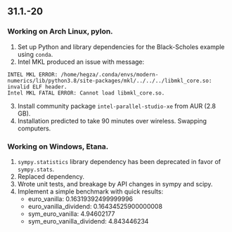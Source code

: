 ## 31.1.-20
### Working on Arch Linux, pylon.
1. Set up Python and library dependencies for the Black-Scholes example using `conda`.
2. Intel MKL produced an issue with message:
```
INTEL MKL ERROR: /home/hegza/.conda/envs/modern-numerics/lib/python3.8/site-packages/mkl/../../../libmkl_core.so: invalid ELF header.
Intel MKL FATAL ERROR: Cannot load libmkl_core.so.
```
3. Install community package `intel-parallel-studio-xe` from AUR (2.8 GB).
4. Installation predicted to take 90 minutes over wireless. Swapping computers.

### Working on Windows, Etana.
1. `sympy.statistics` library dependency has been deprecated in favor of `sympy.stats`.
2. Replaced dependency.
3. Wrote unit tests, and breakage by API changes in sympy and scipy.
4. Implement a simple benchmark with quick results:
    * euro_vanilla: 0.16319392499999996
    * euro_vanilla_dividend: 0.16434525900000008
    * sym_euro_vanilla: 4.94602177
    * sym_euro_vanilla_dividend: 4.843446234